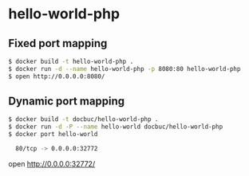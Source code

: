 # hello-world-php

## Fixed port mapping

```bash
$ docker build -t hello-world-php .
$ docker run -d --name hello-world-php -p 8080:80 hello-world-php
$ open http://0.0.0.0:8080/
```

## Dynamic port mapping

```bash
$ docker build -t docbuc/hello-world-php .
$ docker run -d -P --name hello-world docbuc/hello-world-php
$ docker port hello-world

  80/tcp -> 0.0.0.0:32772
```

open http://0.0.0.0:32772/ 
